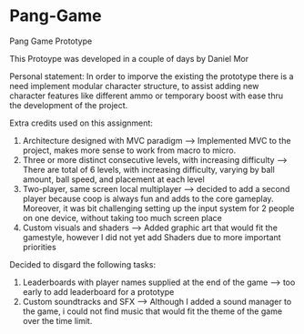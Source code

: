 # Pang-Game
Pang Game Prototype

This Protoype was developed in a couple of days by Daniel Mor

Personal statement:
In order to imporve the existing the prototype there is a need implement modular character structure, to assist adding new character features like different ammo or temporary boost with ease thru the development of the project.

Extra credits used on this assignment:

1. Architecture designed with MVC paradigm -->
   Implemented MVC to the project, makes more sense to work from macro to micro.
2. Three or more distinct consecutive levels, with increasing difficulty -->
    There are total of 6 levels, with increasing difficulty, varying by ball amount, ball speed, and placement at each level
3. Two-player, same screen local multiplayer  -->
    decided to add a second player because coop is always fun and adds to the core gameplay.
    Moreover, it was bit challenging setting up the input system for 2 people on one device, without taking too much screen place
4. Custom visuals and shaders -->
    Added graphic art that would fit the gamestyle, however I did not yet add Shaders due to more important priorities

Decided to disgard the following tasks:
1. Leaderboards with player names supplied at the end of the game -->
    too early to add leaderboard for a prototype
2. Custom soundtracks and SFX -->
    Although I added a sound manager to the game, i could not find music that would fit the theme of the game over the time limit.
